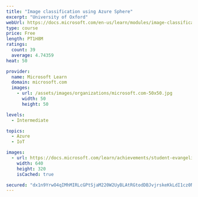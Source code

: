 ```yaml
---
title: "Image classification using Azure Sphere"
excerpt: "University of Oxford"
webUrl: https://docs.microsoft.com/en-us/learn/modules/image-classification-azure-sphere/
type: course
price: Free
length: PT1H8M
ratings:
  count: 39
  average: 4.74359
heat: 50

provider:
  name: Microsoft Learn
  domain: microsoft.com
  images:
    - url: /assets/images/organizations/microsoft.com-50x50.jpg
      width: 50
      height: 50

levels:
  - Intermediate

topics:
  - Azure
  - IoT

images:
  - url: https://docs.microsoft.com/learn/achievements/student-evangelism/image-classification-using-azure-sphere-social.png
    width: 640
    height: 320
    isCached: true

secured: "dx1n9YrwO4qIMhMIRLcGPtSjaM220W2UyBLAtRGtodDBJvjrskeKkLdI1cz0NbFuxfwV+1gGtN5LVn881rJv3OdAIRVlQgDBFcpckWImG4sJoZX/zXtL4+gxkYJliQCkBtwNUqnfuSM96HDT7Mo5+qxDlggAB+fzLv+EcBXUA1BU93lhwBtL13wRnepD+xSKwxOif8IPi1TsMjU8/PwAq8uI30RIwcAOvL1hg4bWms7XomXq6DoM7w0iDHgW/uZW7etf5GdrWheuDxwgQttXLu1AVIyXIwWlZe53CUXHON2CNkspngY70q1hZMX4vXUY2Rin1AAzq0TFAfQckHefMurjlSGu0Ne78Xbr15Q4LaPWdbZPXVGUU0HdeqgBIUJggeGXPdZCHKHS2CpfCCE0PYd11543kOLmwdsXofCpGgY=;psgrHlWKcO4ZmyoVJ7IubA=="
---
```


